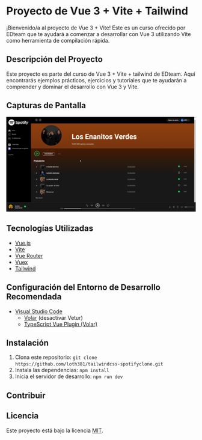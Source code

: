 # Proyecto de Vue 3 + Vite + Tailwind

¡Bienvenido/a al proyecto de Vue 3 + Vite! Este es un curso ofrecido por EDteam que te ayudará a comenzar a desarrollar con Vue 3 utilizando Vite como herramienta de compilación rápida.

## Descripción del Proyecto

Este proyecto es parte del curso de Vue 3 + Vite + tailwind de EDteam. Aquí encontrarás ejemplos prácticos, ejercicios y tutoriales que te ayudarán a comprender y dominar el desarrollo con Vue 3 y Vite.

## Capturas de Pantalla
![Captura de pantalla 1](/src/assets/pagina.png)

## Tecnologías Utilizadas

- [Vue.js](https://vuejs.org/)
- [Vite](https://vitejs.dev/)
- [Vue Router](https://router.vuejs.org/)
- [Vuex](https://vuex.vuejs.org/)
- [Tailwind](https://tailwindcss.com)

## Configuración del Entorno de Desarrollo Recomendada

- [Visual Studio Code](https://code.visualstudio.com/)
  - [Volar](https://marketplace.visualstudio.com/items?itemName=Vue.volar) (desactivar Vetur)
  - [TypeScript Vue Plugin (Volar)](https://marketplace.visualstudio.com/items?itemName=Vue.vscode-typescript-vue-plugin)

## Instalación

1. Clona este repositorio: `git clone https://github.com/loth381/tailwindcss-spotifyclone.git`
2. Instala las dependencias: `npm install`
3. Inicia el servidor de desarrollo: `npm run dev`

## Contribuir



## Licencia

Este proyecto está bajo la licencia [MIT](LICENSE).
